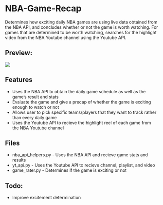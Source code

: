 # NBA-Game-Recap

Determines how exciting daily NBA games are using live data obtained from the NBA API, and concludes whether or not the game is worth watching. For games that are determined to be worth watching, searches for the highlight video from the NBA Youtube channel using the Youtube API.

## Preview:
<img src="https://imgur.com/hZdKpEu" />

## Features
- Uses the NBA API to obtain the daily game schedule as well as the game’s result and stats
- Evaluate the game and give a precap of whether the game is exciting enough to watch or not
- Allows user to pick specific teams/players that they want to track rather than every daily game
- Uses the Youtube API to recieve the highlight reel of each game from the NBA Youtube channel

## Files
- nba_api_helpers.py - Uses the NBA API and recieve game stats and results
- yt_api.py - Uses the Youtube API to recieve channel, playlist, and video 
- game_rater.py - Determines if the game is exciting or not

## Todo:
- Improve excitement determination

